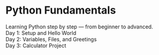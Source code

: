 # Python Fundamentals  
Learning Python step by step — from beginner to advanced.  
Day 1: Setup and Hello World  
Day 2: Variables, Files, and Greetings  
Day 3: Calculator Project
